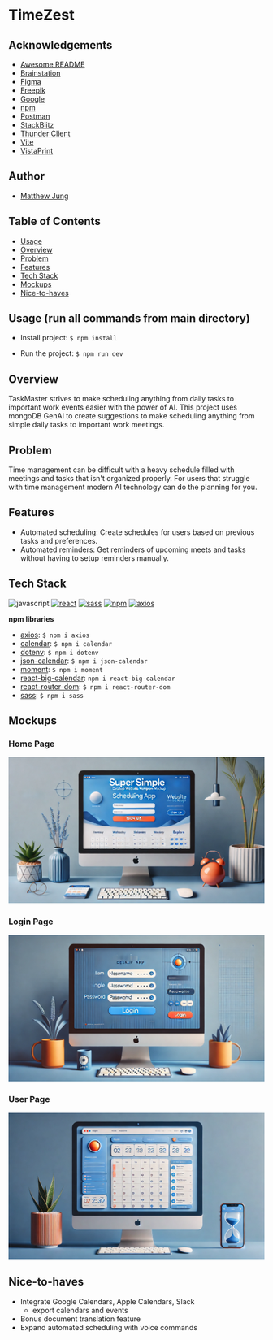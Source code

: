 # TimeZest

## Acknowledgements
- [Awesome README](https://github.com/matiassingers/awesome-readme)
- [Brainstation](https://brainstation.io/)
- [Figma](https://www.figma.com/design/)
- [Freepik](https://www.freepik.com/)
- [Google](https://fonts.google.com/)
- [npm](https://www.npmjs.com/)
- [Postman](https://www.postman.com/)
- [StackBlitz](https://stackblitz.com/edit/react-fu7pbk?file=src%2FApp.js)
- [Thunder Client](https://www.thunderclient.com/)
- [Vite](https://vitejs.dev/)
- [VistaPrint](https://www.vistaprint.ca)

## Author
- [Matthew Jung](https://github.com/matthewjung04)

## Table of Contents
- [Usage](#usage-run-all-commands-from-main-directory)
- [Overview](#overview)
- [Problem](#problem)
- [Features](#features)
- [Tech Stack](#tech-stack)
- [Mockups](#mockups)
- [Nice-to-haves](#nice-to-haves)

## Usage (run all commands from main directory)
- Install project:
`$ npm install`

- Run the project:
`$ npm run dev`

## Overview
TaskMaster strives to make scheduling anything from daily tasks to important work events easier with the power of AI.
This project uses mongoDB GenAI to create suggestions to make scheduling anything from simple daily tasks to important work meetings.

## Problem
Time management can be difficult with a heavy schedule filled with meetings and tasks that isn't organized properly.
For users that struggle with time management modern AI technology can do the planning for you.

## Features
- Automated scheduling: Create schedules for users based on previous tasks and preferences.
- Automated reminders: Get reminders of upcoming meets and tasks without having to setup reminders manually.

## Tech Stack
![javascript][javascript-image] [![react][react-image]][react-url] [![sass][sass-image]][sass-url] [![npm][npm-image]][npm-url] [![axios][axios-image]][axios-url] 

[javascript-image]: https://img.shields.io/badge/JavaScript-HTML-orange
[axios-image]: https://img.shields.io/badge/axios-api-purple
[axios-url]: https://axios-http.com/docs/api_intro
[expressjs-image]: https://img.shields.io/badge/Express.js-framework-white
[expressjs-url]: https://expressjs.com/
[mongodb-image]: https://img.shields.io/badge/mongoDB-database-lime
[mongodb-url]: https://www.mongodb.com/
[nodejs-image]: https://img.shields.io/badge/Node.js-backend-green
[nodejs-url]: https://nodejs.org/en
[npm-image]: https://img.shields.io/badge/npm-v10.8.1-red
[npm-url]: https://www.npmjs.com/
[react-image]: https://img.shields.io/badge/react-vite-blue
[react-url]: https://react.dev/
[sass-image]: https://img.shields.io/badge/Sass-css-pink
[sass-url]: https://sass-lang.com/

**npm libraries**
- [axios](https://www.npmjs.com/package/axios): `$ npm i axios`
- [calendar](https://www.npmjs.com/package/calendar): `$ npm i calendar`
- [dotenv](https://www.npmjs.com/package/dotenv): `$ npm i dotenv`
- [json-calendar](https://www.npmjs.com/package/json-calendar): `$ npm i json-calendar`
- [moment](https://www.npmjs.com/package/moment): `$ npm i moment`
- [react-big-calendar](https://www.npmjs.com/package/react-big-calendar): `npm i react-big-calendar`
- [react-router-dom](https://www.npmjs.com/package/react-router-dom): `$ npm i react-router-dom`
- [sass](https://www.npmjs.com/package/sass): `$ npm i sass`

## Mockups

### Home Page
![HomePage](./public/Mockups/HomePage_Mockup.jpg)

### Login Page
![LoginPage](./public/Mockups/LoginPage_Mockup.jpg)

### User Page
![UserPage](./public/Mockups/UserPage_Mockup.jpg)

## Nice-to-haves
- Integrate Google Calendars, Apple Calendars, Slack
  - export calendars and events
- Bonus document translation feature
- Expand automated scheduling with voice commands